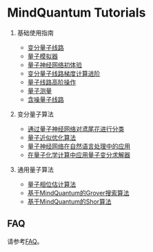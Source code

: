 # MindQuantum Tutorials

1. 基础使用指南

    - [变分量子线路](https://www.mindspore.cn/mindquantum/docs/zh-CN/r0.7/parameterized_quantum_circuit.html)
    - [量子模拟器](https://www.mindspore.cn/mindquantum/docs/zh-CN/r0.7/quantum_simulator.html)
    - [量子神经网络初体验](https://www.mindspore.cn/mindquantum/docs/zh-CN/r0.7/initial_experience_of_quantum_neural_network.html)
    - [变分量子线路梯度计算进阶](https://www.mindspore.cn/mindquantum/docs/zh-CN/r0.7/get_gradient_of_PQC_with_mindquantum.html)
    - [量子线路高阶操作](https://www.mindspore.cn/mindquantum/docs/zh-CN/r0.7/advanced_operations_of_quantum_circuit.html)
    - [量子测量](https://www.mindspore.cn/mindquantum/docs/zh-CN/r0.7/quantum_measurement.html)
    - [含噪量子线路](https://mindspore.cn/mindquantum/docs/zh-CN/r0.7/noise.html)

2. 变分量子算法

    - [通过量子神经网络对鸢尾花进行分类](https://www.mindspore.cn/mindquantum/docs/zh-CN/r0.7/classification_of_iris_by_qnn.html)
    - [量子近似优化算法](https://www.mindspore.cn/mindquantum/docs/zh-CN/r0.7/quantum_approximate_optimization_algorithm.html)
    - [量子神经网络在自然语言处理中的应用](https://www.mindspore.cn/mindquantum/docs/zh-CN/r0.7/qnn_for_nlp.html)
    - [在量子化学计算中应用量子变分求解器](https://www.mindspore.cn/mindquantum/docs/zh-CN/r0.7/vqe_for_quantum_chemistry.html)

3. 通用量子算法

    - [量子相位估计算法](https://www.mindspore.cn/mindquantum/docs/zh-CN/r0.7/quantum_phase_estimation.html)
    - [基于MindQuantum的Grover搜索算法](https://www.mindspore.cn/mindquantum/docs/zh-CN/r0.7/grover_search_algorithm.html)
    - [基于MindQuantum的Shor算法](https://www.mindspore.cn/mindquantum/docs/zh-CN/r0.7/shor_algorithm.html)

## FAQ

请参考[FAQ](https://gitee.com/mindspore/mindquantum/blob/r0.7/tutorials/0.frequently_asked_questions.ipynb)。
